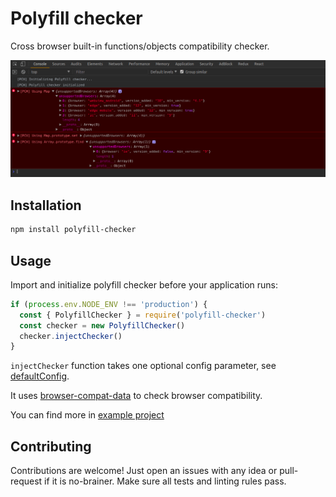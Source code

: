 # Polyfill checker

Cross browser built-in functions/objects compatibility checker.

![demo](./demo-min.png)

## Installation

```bash
npm install polyfill-checker
```

## Usage

Import and initialize polyfill checker before your application runs:

```js
if (process.env.NODE_ENV !== 'production') {
  const { PolyfillChecker } = require('polyfill-checker')
  const checker = new PolyfillChecker()
  checker.injectChecker()
}
```

`injectChecker` function takes one optional config parameter, see [defaultConfig](./polyfill-checker/src/defaultConfig.js).

It uses [browser-compat-data](https://github.com/mdn/browser-compat-data) to check browser compatibility.

You can find more in [example project](./example)

## Contributing

Contributions are welcome! Just open an issues with any idea or pull-request if it is no-brainer. Make sure all tests and linting rules pass.
